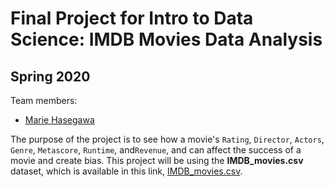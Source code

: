 # Final Project for Intro to Data Science: IMDB Movies Data Analysis

## Spring 2020

Team members: 

- [Marie Hasegawa](mailto:mhasegawa7045@floridapoly.edu)

The purpose of the project is to see how a movie's  `Rating`, `Director`, `Actors`, `Genre`, `Metascore`, `Runtime`, and`Revenue`, and  can affect the success of a movie and create bias. This project will be using the **IMDB_movies.csv** dataset, which is available in this link, [IMDB_movies.csv](https://github.com/reisanar/datasets/blob/master/IMDB_movies.csv).
